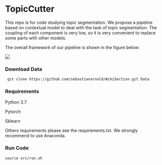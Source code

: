 # TopicCutter
This repo is for code studying topic segmentation. We propose a pipeline based on contextual model to deal with the task of topic segmentation. The coupling of each component is very low, so it is very convenient to replace some parts with other models.

The overall framework of our pipeline is shown in the figure below:

![](/Users/liujun/myProject/TopicCutter/pic/my_model_arch.png)

### Download Data

` git clone https://github.com/sebastianarnold/WikiSection.git Data`

### Requirements

Python 3.7

Pytorch

Sklearn

Others  requirements please see the requirements.txt. We strongly recommend to use Anaconda.

### Run Code

`source src/run.sh`







